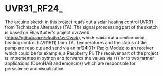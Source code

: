 # UVR31_RF24_
The arduino sketch in this project reads out a solar heating control UVR31 from Technische Alternative (TA). 
The signal proecessing part of the sketch is based on Elias Kuiter's project uvr2web (https://github.com/ekuiter/uvr2web), which reads out a similiar solar heating control (UVR1611) from TA.
Temperatures and the status of the pump are read out and send via an nrf24l01+ Radio Module to an receiver which could be for example, a Raspberry Pi.
The receiver part of the project is implemented in python and forwards the values via HTTP to two further applications (OpenHAB and emoncms) which are responsible for persistence and visualization.


